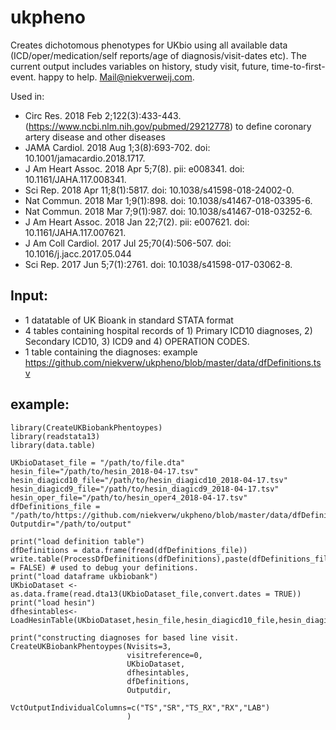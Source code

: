 # ukpheno
Creates dichotomous phenotypes for UKbio using all available data (ICD/oper/medication/self reports/age of diagnosis/visit-dates etc). The current output includes variables on history, study visit, future, time-to-first-event. happy to help. Mail@niekverweij.com.

Used in: 
- Circ Res. 2018 Feb 2;122(3):433-443. (https://www.ncbi.nlm.nih.gov/pubmed/29212778) to define coronary artery disease and other diseases 
- JAMA Cardiol. 2018 Aug 1;3(8):693-702. doi: 10.1001/jamacardio.2018.1717.
- J Am Heart Assoc. 2018 Apr 5;7(8). pii: e008341. doi: 10.1161/JAHA.117.008341.
- Sci Rep. 2018 Apr 11;8(1):5817. doi: 10.1038/s41598-018-24002-0.
- Nat Commun. 2018 Mar 1;9(1):898. doi: 10.1038/s41467-018-03395-6.
- Nat Commun. 2018 Mar 7;9(1):987. doi: 10.1038/s41467-018-03252-6.
- J Am Heart Assoc. 2018 Jan 22;7(2). pii: e007621. doi: 10.1161/JAHA.117.007621.
- J Am Coll Cardiol. 2017 Jul 25;70(4):506-507. doi: 10.1016/j.jacc.2017.05.044
- Sci Rep. 2017 Jun 5;7(1):2761. doi: 10.1038/s41598-017-03062-8.



## Input: 

- 1 datatable of UK Bioank in standard STATA format 
- 4 tables containing hospital records of 1) Primary ICD10 diagnoses, 2) Secondary ICD10, 3) ICD9 and 4) OPERATION CODES. 
- 1 table containing the diagnoses: example https://github.com/niekverw/ukpheno/blob/master/data/dfDefinitions.tsv

## example:
```
library(CreateUKBiobankPhentoypes)
library(readstata13)
library(data.table)

UKbioDataset_file = "/path/to/file.dta"
hesin_file="/path/to/hesin_2018-04-17.tsv"
hesin_diagicd10_file="/path/to/hesin_diagicd10_2018-04-17.tsv"
hesin_diagicd9_file="/path/to/hesin_diagicd9_2018-04-17.tsv"
hesin_oper_file="/path/to/hesin_oper4_2018-04-17.tsv"
dfDefinitions_file = "/path/to/https://github.com/niekverw/ukpheno/blob/master/data/dfDefinitions.tsv"
Outputdir="/path/to/output"

print("load definition table")
dfDefinitions = data.frame(fread(dfDefinitions_file))
write.table(ProcessDfDefinitions(dfDefinitions),paste(dfDefinitions_file,".check.tsv",sep=""),sep="\t",quote=FALSE,row.names = FALSE) # used to debug your definitions.
print("load dataframe ukbiobank")
UKbioDataset <- as.data.frame(read.dta13(UKbioDataset_file,convert.dates = TRUE))
print("load hesin")
dfhesintables<-LoadHesinTable(UKbioDataset,hesin_file,hesin_diagicd10_file,hesin_diagicd9_file,hesin_oper_file)

print("constructing diagnoses for based line visit. 
CreateUKBiobankPhentoypes(Nvisits=3,
                          visitreference=0,
                          UKbioDataset,
                          dfhesintables,
                          dfDefinitions,
                          Outputdir,
                          VctOutputIndividualColumns=c("TS","SR","TS_RX","RX","LAB")
                          )
```
